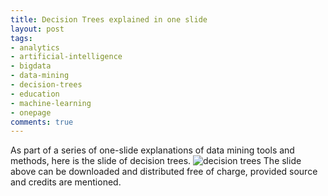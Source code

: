 ```yaml
---
title: Decision Trees explained in one slide
layout: post
tags:
- analytics
- artificial-intelligence
- bigdata
- data-mining
- decision-trees
- education
- machine-learning
- onepage
comments: true
---
```


As part of a series of one-slide explanations of data mining tools and
methods, here is the slide of decision trees. ![decision
trees](https://s3-eu-west-1.amazonaws.com/wopcontent/uploads/2015/08/decision-trees.png)
The slide above can be downloaded and distributed free of charge, provided source and credits are mentioned.